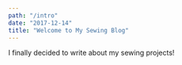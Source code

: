 ```yaml
---
path: "/intro"
date: "2017-12-14"
title: "Welcome to My Sewing Blog"
---
```

I finally decided to write about my sewing projects!
